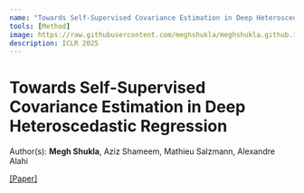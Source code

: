 ```yaml
---
name: "Towards Self-Supervised Covariance Estimation in Deep Heteroscedastic Regression"
tools: [Method]
image: https://raw.githubusercontent.com/meghshukla/meghshukla.github.io/master/files/images/toss.jpg
description: ICLR 2025
---
```


# Towards Self-Supervised Covariance Estimation in Deep Heteroscedastic Regression
Author(s): **Megh Shukla**, Aziz Shameem, Mathieu Salzmann, Alexandre Alahi  

<a href="https://deep-regression.github.io/files/papers/iclr/ToSS.pdf" target="_blank">[Paper]</a> 
